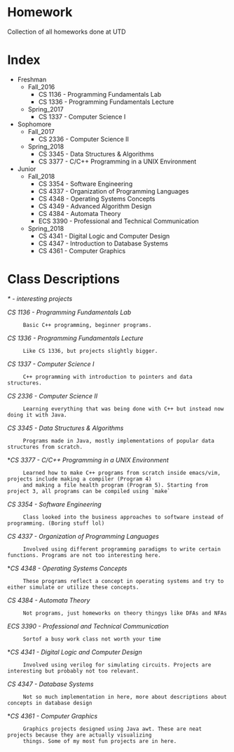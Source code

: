 # Homework
Collection of all homeworks done at UTD

# Index
- Freshman
	- Fall_2016
		- CS 1136 - Programming Fundamentals Lab
		- CS 1336 - Programming Fundamentals Lecture
	- Spring_2017
		- CS 1337 - Computer Science I
- Sophomore
	- Fall_2017
		- CS 2336 - Computer Science II
	- Spring_2018
		- CS 3345 - Data Structures & Algorithms
		- CS 3377 - C/C++ Programming in a UNIX Environment
- Junior
	- Fall_2018
		- CS 3354 - Software Engineering
		- CS 4337 - Organization of Programming Languages
		- CS 4348 - Operating Systems Concepts
		- CS 4349 - Advanced Algorithm Design
		- CS 4384 - Automata Theory
		- ECS 3390 - Professional and Technical Communication
	- Spring_2018
		- CS 4341 - Digital Logic and Computer Design
		- CS 4347 - Introduction to Database Systems
		- CS 4361 - Computer Graphics

# Class Descriptions
*\* - interesting projects*

*CS 1136 - Programming Fundamentals Lab*

    	 Basic C++ programming, beginner programs.

*CS 1336 - Programming Fundamentals Lecture*

    	 Like CS 1336, but projects slightly bigger.

*CS 1337 - Computer Science I*

    	 C++ programming with introduction to pointers and data structures.

*CS 2336 - Computer Science II*

    	 Learning everything that was being done with C++ but instead now doing it with Java.

*CS 3345 - Data Structures & Algorithms*

    	 Programs made in Java, mostly implementations of popular data structures from scratch.

\**CS 3377 - C/C++ Programming in a UNIX Environment*

         Learned how to make C++ programs from scratch inside emacs/vim, projects include making a compiler (Program 4)
         and making a file health program (Program 5). Starting from project 3, all programs can be compiled using `make`

*CS 3354 - Software Engineering*

    	 Class looked into the business approaches to software instead of programming. (Boring stuff lol)

*CS 4337 - Organization of Programming Languages*

         Involved using different programming paradigms to write certain functions. Programs are not too interesting here.

\**CS 4348 - Operating Systems Concepts*

         These programs reflect a concept in operating systems and try to either simulate or utilize these concepts.

*CS 4384 - Automata Theory*

    	 Not programs, just homeworks on theory thingys like DFAs and NFAs

*ECS 3390 - Professional and Technical Communication*

     	 Sortof a busy work class not worth your time

\**CS 4341 - Digital Logic and Computer Design*

    	 Involved using verilog for simulating circuits. Projects are interesting but probably not too relevant.

*CS 4347 - Database Systems*

    	 Not so much implementation in here, more about descriptions about concepts in database design

\**CS 4361 - Computer Graphics*

         Graphics projects designed using Java awt. These are neat projects because they are actually visualizing
         things. Some of my most fun projects are in here. 
